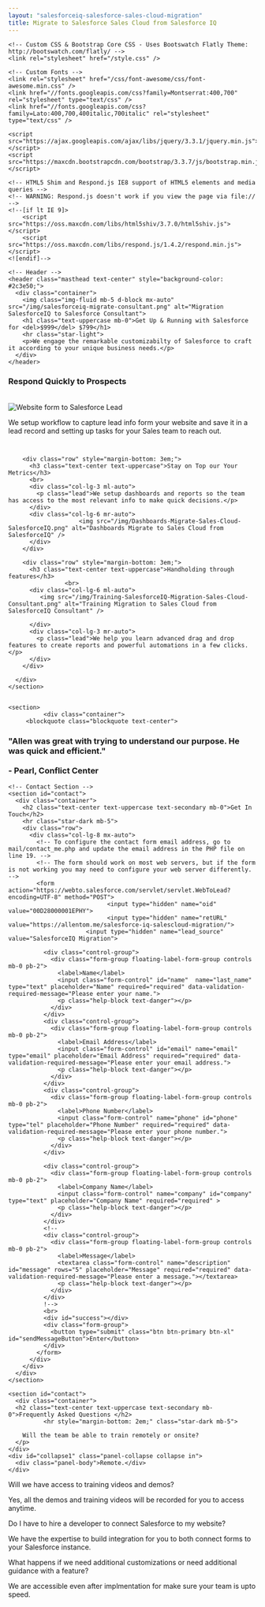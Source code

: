 ```yaml
---
layout: "salesforceiq-salesforce-sales-cloud-migration"
title: Migrate to Salesforce Sales Cloud from Salesforce IQ
---
```


<html>
<head>
    <meta charset="utf-8" />
    <meta http-equiv="X-UA-Compatible" content="IE=edge" />
    <title>Migrate to Salesforce Sales Cloud from Salesforce IQ - Consultant</title>
    <meta name="viewport" content="width=device-width" />
    <meta name="description" content="Are you in the process of migrating Salesforce IQ Salesforce Enterprise edition? We work alongside companies helping them set up their Salesforce instance customized to suit their business processes." />
    <meta name="keywords" content="SalesforceIQ, migrate, setup, salesforce" />
    <meta name="author" content="Allen Tom" />
    <link rel="canonical" href="https://allentom.me/salesforce-iq-salescloud-migration/" />
    <link rel="alternate" type="application/rss+xml" title="RSS" href="/feed.xml" />

    <!-- Custom CSS & Bootstrap Core CSS - Uses Bootswatch Flatly Theme: http://bootswatch.com/flatly/ -->
    <link rel="stylesheet" href="/style.css" />

    <!-- Custom Fonts -->
    <link rel="stylesheet" href="/css/font-awesome/css/font-awesome.min.css" />
    <link href="//fonts.googleapis.com/css?family=Montserrat:400,700" rel="stylesheet" type="text/css" />
    <link href="//fonts.googleapis.com/css?family=Lato:400,700,400italic,700italic" rel="stylesheet" type="text/css" />

    <script src="https://ajax.googleapis.com/ajax/libs/jquery/3.3.1/jquery.min.js"></script>
    <script src="https://maxcdn.bootstrapcdn.com/bootstrap/3.3.7/js/bootstrap.min.js"></script>
    
    <!-- HTML5 Shim and Respond.js IE8 support of HTML5 elements and media queries -->
    <!-- WARNING: Respond.js doesn't work if you view the page via file:// -->
    <!--[if lt IE 9]>
        <script src="https://oss.maxcdn.com/libs/html5shiv/3.7.0/html5shiv.js"></script>
        <script src="https://oss.maxcdn.com/libs/respond.js/1.4.2/respond.min.js"></script>
    <![endif]-->
</head>

  <body id="page-top">
 
    <!-- Header -->
    <header class="masthead text-center" style="background-color: #2c3e50;">
      <div class="container">
        <img class="img-fluid mb-5 d-block mx-auto" src="/img/salesforceiq-migrate-consultant.png" alt="Migration SalesforceIQ to Salesforce Consultant">
        <h1 class="text-uppercase mb-0">Get Up & Running with Salesforce for <del>$999</del> $799</h1>
        <hr class="star-light">
        <p>We engage the remarkable customizabilty of Salesforce to craft it according to your unique business needs.</p>
      </div>
    </header>
    
<section id="features">
      <div class="container">
      <!--
        <h2 class="text-center text-uppercase text-secondary mb-0">What you get</h2>
        <hr class="star-dark mb-5">
       !-->
        <div class="row" style="margin-bottom: 3em;">
          <h3 class="text-center text-uppercase">Respond Quickly to Prospects</h3>
          <br>
          <div class="col-lg-5 ml-auto">
            <img src="/img/Website-Form-to-Lead-SalesforceIQ.png" alt="Website form to Salesforce Lead" />
          </div>
          <div class="col-lg-3 mr-auto">
            <p class="lead">We setup workflow to capture lead info form your website and save it in a lead record and setting up tasks for your Sales team to reach out.</p>
          </div>
        </div>

        <div class="row" style="margin-bottom: 3em;">
          <h3 class="text-center text-uppercase">Stay on Top our Your Metrics</h3>
          <br>
          <div class="col-lg-3 ml-auto">
            <p class="lead">We setup dashboards and reports so the team has access to the most relevant info to make quick decisions.</p>
          </div>
          <div class="col-lg-6 mr-auto">
                        <img src="/img/Dashboards-Migrate-Sales-Cloud-SalesforceIQ.png" alt="Dashboards Migrate to Sales Cloud from SalesforceIQ" />
          </div>
        </div>

        <div class="row" style="margin-bottom: 3em;">
          <h3 class="text-center text-uppercase">Handholding through features</h3> 
                    <br>
          <div class="col-lg-6 ml-auto">
             <img src="/img/Training-SalesforceIQ-Migration-Sales-Cloud-Consultant.png" alt="Training Migration to Sales Cloud from SalesforceIQ Consultant" />
           
          </div>
          <div class="col-lg-3 mr-auto">
            <p class="lead">We help you learn advanced drag and drop features to create reports and powerful automations in a few clicks.</p>
          </div>
        </div>

      </div>
    </section>
 

    <section>
              <div class="container">
         <blockquote class="blockquote text-center">
  <h3 class="mb-0">"Allen was great with trying to understand our purpose. He was quick and efficient."<br><br>
  - Pearl, Conflict Center</h3>
        </blockquote>
     </div>
    </section>
    
    
    
    <!-- Contact Section -->
    <section id="contact">
      <div class="container">
        <h2 class="text-center text-uppercase text-secondary mb-0">Get In Touch</h2>
        <hr class="star-dark mb-5">
        <div class="row">
          <div class="col-lg-8 mx-auto">
            <!-- To configure the contact form email address, go to mail/contact_me.php and update the email address in the PHP file on line 19. -->
            <!-- The form should work on most web servers, but if the form is not working you may need to configure your web server differently. -->
            <form action="https://webto.salesforce.com/servlet/servlet.WebToLead?encoding=UTF-8" method="POST">
                                <input type="hidden" name="oid" value="00D28000001EPHY">
                                <input type="hidden" name="retURL" value="https://allentom.me/salesforce-iq-salescloud-migration/">
                          <input type="hidden" name="lead_source" value="SalesforceIQ Migration">
                                
              <div class="control-group">
                <div class="form-group floating-label-form-group controls mb-0 pb-2">
                  <label>Name</label>
                  <input class="form-control" id="name"  name="last_name" type="text" placeholder="Name" required="required" data-validation-required-message="Please enter your name.">
                  <p class="help-block text-danger"></p>
                </div>
              </div>
              <div class="control-group">
                <div class="form-group floating-label-form-group controls mb-0 pb-2">
                  <label>Email Address</label>
                  <input class="form-control" id="email" name="email" type="email" placeholder="Email Address" required="required" data-validation-required-message="Please enter your email address.">
                  <p class="help-block text-danger"></p>
                </div>
              </div>
              <div class="control-group">
                <div class="form-group floating-label-form-group controls mb-0 pb-2">
                  <label>Phone Number</label>
                  <input class="form-control" name="phone" id="phone" type="tel" placeholder="Phone Number" required="required" data-validation-required-message="Please enter your phone number.">
                  <p class="help-block text-danger"></p>
                </div>
              </div>
              
              <div class="control-group">
                <div class="form-group floating-label-form-group controls mb-0 pb-2">
                  <label>Company Name</label>
                  <input class="form-control" name="company" id="company" type="text" placeholder="Company Name" required="required" >
                  <p class="help-block text-danger"></p>
                </div>
              </div>
              <!--
              <div class="control-group">
                <div class="form-group floating-label-form-group controls mb-0 pb-2">
                  <label>Message</label>
                  <textarea class="form-control" name="description" id="message" rows="5" placeholder="Message" required="required" data-validation-required-message="Please enter a message."></textarea>
                  <p class="help-block text-danger"></p>
                </div>
              </div>
              !-->
              <br>
              <div id="success"></div>
              <div class="form-group">
                <button type="submit" class="btn btn-primary btn-xl" id="sendMessageButton">Enter</button>
              </div>
            </form>
          </div>
        </div>
      </div>
    </section>

    <section id="contact">
      <div class="container">
      <h2 class="text-center text-uppercase text-secondary mb-0">Frequently Asked Questions </h2>
              <hr style="margin-bottom: 2em;" class="star-dark mb-5">

<div class="panel-group" id="accordion">    
  <div class="panel panel-default">
    <div class="panel-heading">
      <p class="panel-title" data-toggle="collapse" data-parent="#accordion" href="#collapse1">
        
        Will the team be able to train remotely or onsite? 
      </p>
    </div>
    <div id="collapse1" class="panel-collapse collapse in">
      <div class="panel-body">Remote.</div>
    </div>
  </div>
  <div class="panel panel-default">
    <div class="panel-heading">
      <p class="panel-title" data-toggle="collapse" data-parent="#accordion" href="#collapse2">
        Will we have access to training videos and demos? 
      </p>
    </div>
    <div id="collapse2" class="panel-collapse collapse">
      <div class="panel-body">Yes, all the demos and training videos will be recorded for you to access anytime.
</div>
    </div>
  </div>
  <div class="panel panel-default">
    <div class="panel-heading">
      <p class="panel-title" data-toggle="collapse" data-parent="#accordion" href="#collapse3">
        Do I have to hire a developer to connect Salesforce to my website? 
      </p>
    </div>
    <div id="collapse3" class="panel-collapse collapse">
      <div class="panel-body">We have the expertise to build integration for you to both connect forms to your Salesforce instance.</div>
    </div>
  </div>
  <div class="panel panel-default">
    <div class="panel-heading">
      <p class="panel-title" data-toggle="collapse" data-parent="#accordion" href="#collapse4">
        What happens if we need additional customizations or need additional guidance with a feature? 
      </p>
    </div>
    <div id="collapse4" class="panel-collapse collapse">
      <div class="panel-body">We are accessible even after implmentation for make sure your team is upto speed.</div>
    </div>
  </div>

</div>

</div>
</section>
 
